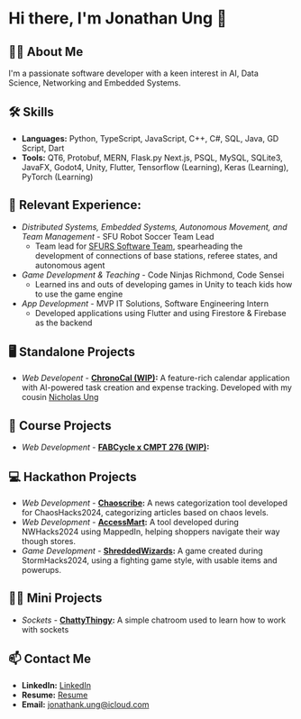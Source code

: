 # Hi there, I'm Jonathan Ung 👋

## 👨‍💻 About Me
I'm a passionate software developer with a keen interest in AI, Data Science, Networking and Embedded Systems.

## 🛠️ Skills
- **Languages:** Python, TypeScript, JavaScript, C++, C#, SQL, Java, GD Script, Dart
- **Tools:** QT6, Protobuf, MERN, Flask.py Next.js, PSQL, MySQL, SQLite3, JavaFX, Godot4, Unity, Flutter, Tensorflow (Learning), Keras (Learning), PyTorch (Learning)

## 🌟 Relevant Experience:
- *Distributed Systems, Embedded Systems, Autonomous Movement, and Team Management* - SFU Robot Soccer Team Lead
    - Team lead for [SFURS Software Team](https://gitlab.com/sfurs/software), spearheading the development of connections of base stations, referee states, and autonomous agent
- *Game Development & Teaching* - Code Ninjas Richmond, Code Sensei
    - Learned ins and outs of developing games in Unity to teach kids how to use the game engine
- *App Development* - MVP IT Solutions, Software Engineering Intern
    - Developed applications using Flutter and using Firestore & Firebase as the backend

## 🖥️ Standalone Projects
- *Web Developent* -  **[ChronoCal (WIP)](https://github.com/jonathanung/chronocal):** A feature-rich calendar application with AI-powered task creation and expense tracking. Developed with my cousin [Nicholas Ung](https://github.com/nicholasung)

## 🏫 Course Projects
- *Web Development* - **[FABCycle x CMPT 276 (WIP)]():**

## 💻 Hackathon Projects
- *Web Development* -  **[Chaoscribe](https://github.com/jonathanung/chaoscribe):** A news categorization tool developed for ChaosHacks2024, categorizing articles based on chaos levels.
- *Web Development* - **[AccessMart](https://github.com/jonathanung/AccessMart):** A tool developed during NWHacks2024 using MappedIn, helping shoppers navigate their way though stores.
- *Game Development* -  **[ShreddedWizards](https://github.com/jonathanung/ShreddedWizards):** A game created during StormHacks2024, using a fighting game style, with usable items and powerups.

## 👨‍💻 Mini Projects
- *Sockets* - **[ChattyThingy](https://github.com/jonathanung/chattythingy):** A simple chatroom used to learn how to work with sockets

## 📫 Contact Me
- **LinkedIn:** [LinkedIn](https://www.linkedin.com/in/jonathan-ung-1193a2238/)
- **Resume:** [Resume]()
- **Email:** [jonathank.ung@icloud.com](mailto:jonathank.ung@icloud.com)